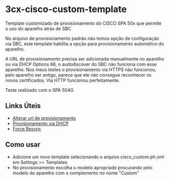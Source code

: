 # 3cx-cisco-custom-template
Template customizado de provisionamento do CISCO SPA 50x que permite o uso do aparelho atrás de SBC

No arquivo de provisionamento padrão não temos opção de configuração via SBC, este template habilita a opção para provisionamento automático do aparelho.

A URL de provisionamento precisa ser adicionada manualmente no aparelho ou via DHCP Options 66, o audodiscover do SBC não funciona com esse aparelho. Nos meus testes o provisionamento via HTTPS não funcionou, pelo aparelho ser antigo, parece que ele não consegue reconhecer os novos certificados. Via HTTP funcionou perfeitamente.

Teste realizado com o SPA 504G

## Links Úteis

- [Alterar url de provisionamento](https://raw.githubusercontent.com/abelmferreira/3cx-fanvil-custom-template/master/fanvil_bg_confs.jpg)
- [Provisionamento via DHCP](https://www.3cx.com/sip-phones/cisco-spa/)
- [Force Resync](https://www.3cx.com/sip-phones/cisco-spa501g/)


## Como usar

- Adicione um novo template selecionando o arquivo cisco_custom.ph.xml em Settings >> Templates
- No provisionamento escolha o modelo apropriado procurando pelo modelo do aparelho com o complemento no nome "Custom"
